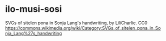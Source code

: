 # ilo-musi-sosi


SVGs of sitelen pona in Sonja Lang's handwriting, by LiliCharlie. CC0
https://commons.wikimedia.org/wiki/Category:SVGs_of_sitelen_pona_in_Sonja_Lang%27s_handwriting
